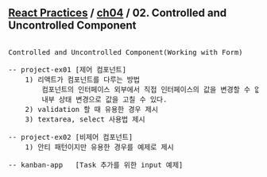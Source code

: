 ## [React Practices](https://github.com/kickscar-javascript/react-practices) / [ch04](https://github.com/kickscar-javascript/react-practices/tree/master/ch04) / 02. Controlled and Uncontrolled Component

<pre>

Controlled and Uncontrolled Component(Working with Form)

-- project-ex01 [제어 컴포넌트]
    1) 리액트가 컴포넌트를 다루는 방법
        컴포넌트의 인터페이스 외부에서 직접 인터페이스의 값을 변경할 수 없다.
        내부 상태 변경으로 값을 고칠 수 있다.
    2) validation 할 때 유용한 경우 제시
    3) textarea, select 사용법 제시

-- project-ex02 [비제어 컴포넌트]
    1) 안티 패턴이지만 유용한 경우를 예제로 제시

-- kanban-app   [Task 추가를 위한 input 예제]

</pre>